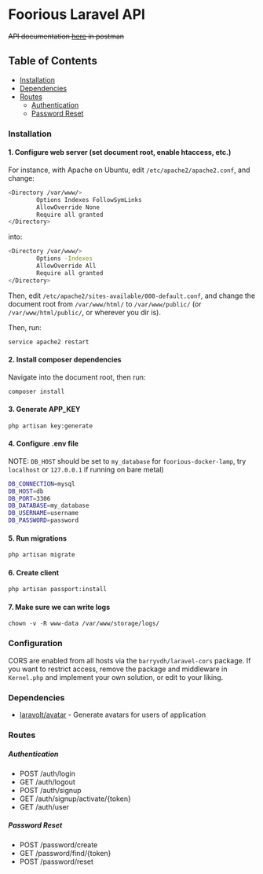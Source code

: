 # Foorious Laravel API

~~API documentation [here](https://documenter.getpostman.com/view/1657780/RW1ejGzL) in postman~~

## Table of Contents

- [Installation](#installation)
- [Dependencies](#dependencies)
- [Routes](#routes)
    - [Authentication](#authentication)
    - [Password Reset](#password-reset)


### Installation

#### 1. Configure web server (set document root, enable htaccess, etc.)

For instance, with Apache on Ubuntu, edit `/etc/apache2/apache2.conf`, and change:

```bash
<Directory /var/www/>
        Options Indexes FollowSymLinks
        AllowOverride None
        Require all granted
</Directory>
```

into:

```bash
<Directory /var/www/>
        Options -Indexes
        AllowOverride All
        Require all granted
</Directory>
```

Then, edit `/etc/apache2/sites-available/000-default.conf`, and change the document root from `/var/www/html/` to `/var/www/public/` (or `/var/www/html/public/`, or wherever you dir is).

Then, run:

```bash
service apache2 restart
```

#### 2. Install composer dependencies

Navigate into the document root, then run:

```bash
composer install
```

#### 3. Generate APP_KEY

```bash
php artisan key:generate
```

#### 4. Configure .env file

NOTE: `DB_HOST` should be set to `my_database` for `foorious-docker-lamp`, try `localhost` or `127.0.0.1` if running on bare metal)

```bash
DB_CONNECTION=mysql
DB_HOST=db
DB_PORT=3306
DB_DATABASE=my_database
DB_USERNAME=username
DB_PASSWORD=password
```

#### 5. Run migrations

```bash
php artisan migrate
```

#### 6. Create client
```bash
php artisan passport:install
```

#### 7. Make sure we can write logs
```
chown -v -R www-data /var/www/storage/logs/
```

### Configuration

CORS are enabled from all hosts via the `barryvdh/laravel-cors` package. If you want to restrict access, remove the package and middleware in `Kernel.php` and implement your own solution, or edit to your liking.

### Dependencies

- [laravolt/avatar](https://github.com/laravolt/avatar) - Generate avatars for users of application


### Routes

##### Authentication

- POST /auth/login
- GET /auth/logout
- POST /auth/signup
- GET /auth/signup/activate/{token}
- GET /auth/user


##### Password Reset

- POST /password/create
- GET /password/find/{token}
- POST /password/reset
